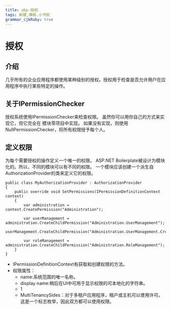 ```yaml
---
title: abp-授权
tags: 新建,模板,小书匠
grammar_cjkRuby: true
---
```


# 授权
## 介绍
几乎所有的企业应用程序都使用某种级别的授权。授权用于检查是否允许用户在应用程序中执行某些特定的操作。
## 关于IPermissionChecker
授权系统使用IPermissionChecker来检查权限。
虽然你可以用你自己的方式来实现它，但它完全在 模块零项目中实现。
如果没有实现，则使用NullPermissionChecker，将所有权限授予每个人。
## 定义权限
为每个需要授权的操作定义一个唯一的权限。
ASP.NET Boilerplate被设计为模块化的。所以，不同的模块可以有不同的权限。
一个模块应该创建一个派生自AuthorizationProvider的类来定义它的权限。
```csharp?linenums
public class MyAuthorizationProvider : AuthorizationProvider
{
    public override void SetPermissions(IPermissionDefinitionContext context)
    {
        var administration = context.CreatePermission("Administration");

        var userManagement = administration.CreateChildPermission("Administration.UserManagement");
        userManagement.CreateChildPermission("Administration.UserManagement.CreateUser");

        var roleManagement = administration.CreateChildPermission("Administration.RoleManagement");
    }
}
```
* IPermissionDefinitionContext有获取和创建权限的方法。
* 权限属性：
	* name:系统范围的唯一名称。
	* display name:稍后在UI中可用于显示权限的可本地化的字符串。
	* 1
	* MultiTenancySides：对于多租户应用程序，租户或主机可以使用许可。这是一个标志枚举，因此双方都可以使用权限。